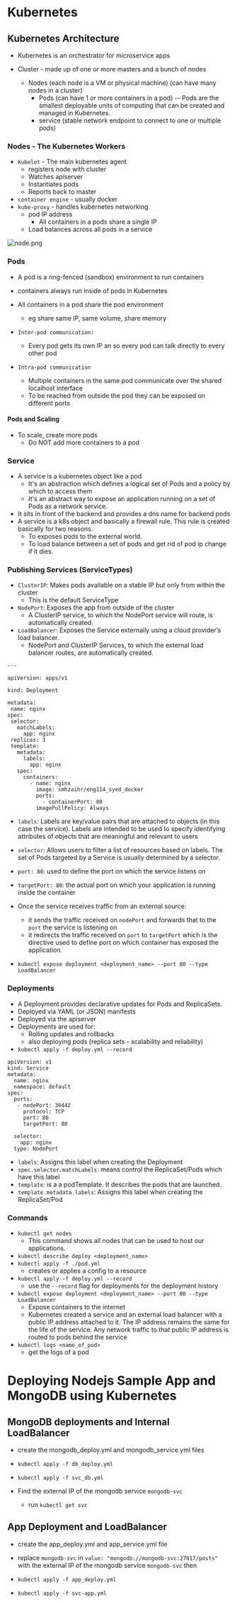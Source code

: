 # Kubernetes

## Kubernetes Architecture
- Kubernetes is an orchestrator for microservice apps

- Cluster - made up of one or more masters and a bunch of nodes
  - Nodes (each node is a VM or physical machine) (can have many nodes in a cluster)
    - Pods (can have 1 or more containers in a pod) -- Pods are the smallest deployable units of computing that can be created and managed in Kubernetes.
    - service (stable network endpoint to connect to one or multiple pods)

### Nodes - The Kubernetes Workers
- ``Kubelet`` - The main kubernetes agent
  - registers node with cluster
  - Watches apiserver
  - Instantiates pods
  - Reports back to master
- ``container engine`` - usually docker
- ``kube-proxy`` - handles kubernetes networking
  - pod IP address
    - All containers in a pods share a single IP
  - Load balances across all pods in a service

![node.png](node.png)

### Pods
- A pod is a ring-fenced (sandbox) environment to run containers
- containers always run inside of pods in Kubernetes
- All containers in a pod share the pod environment
  - eg share same IP, same volume, share memory

- ``Inter-pod communication:``
  - Every pod gets its own IP an so every pod can talk directly to every other pod
- ``Intra-pod communication``
  - Multiple containers in the same pod communicate over the shared localhost interface
  - To be reached from outside the pod they can be exposed on different ports

#### Pods and Scaling
- To scale, create more pods
  - Do NOT add more containers to a pod

### Service
- A service is a kubernetes object like a pod
  - It's an abstraction which defines a logical set of Pods and a policy by which to access them
  - It's an abstract way to expose an application running on a set of Pods as a network service.
- It sits in front of the backend and provides a dns name for backend pods
- A service is a k8s object and basically a firewall rule. This rule is created basically for two reasons.
  - To exposes pods to the external world.
  - To load balance between a set of pods and get rid of pod ip change if it dies.

### Publishing Services (ServiceTypes)
- ``ClusterIP``: Makes pods available on a stable IP but only from within the cluster
  - This is the default ServiceType
- ``NodePort``: Exposes the app from outside of the cluster
  - A ClusterIP service, to which the NodePort service will route, is automatically created.
- ``LoadBalancer``: Exposes the Service externally using a cloud provider’s load balancer.
  - NodePort and ClusterIP Services, to which the external load balancer routes, are automatically created.

 ````
---

apiVersion: apps/v1

kind: Deployment

metadata:
  name: nginx
spec:
  selector:
    matchLabels:
      app: nginx
  replicas: 3
  template:
    metadata:
      labels:
        app: nginx
    spec:
      containers:
        - name: nginx
          image: smhzaihr/eng114_syed_docker
          ports:
            - containerPort: 80
          imagePullPolicy: Always 
 ````
- ``labels``: Labels are key/value pairs that are attached to objects (in this case the service). Labels are intended to be used to specify identifying attributes of objects that are meaningful and relevant to users
- ``selector``: Allows users to filter a list of resources based on labels. The set of Pods targeted by a Service is usually determined by a selector.
- ``port: 80``: used to define the port on which the service listens on
- ``targetPort: 80``: the actual port on which your application is running inside the container
- Once the service receives traffic from an external source:
  - it sends the traffic received on ``nodePort`` and forwards that to the ``port`` the service is listening on
  - it redirects the traffic received on ``port`` to ``targetPort`` which is the directive used to define port on which container has exposed the application.


- ``kubectl expose deployment <deployment_name> --port 80 --type LoadBalancer``


### Deployments
- A Deployment provides declarative updates for Pods and ReplicaSets.
- Deployed via YAML (or JSON) manifests
- Deployed via the apiserver
- Deployments are used for:
  - Rolling updates and rollbacks
  - also deploying pods (replica sets - scalability and reliability)
- ``kubectl apply -f deploy.yml --record``

````
apiVersion: v1
kind: Service
metadata:
  name: nginx
  namespace: default
spec:
  ports:
   - nodePort: 30442 
     protocol: TCP
     port: 80
     targetPort: 80
     
  selector:
    app: nginx
  type: NodePort
````
- ``labels``: Assigns this label when creating the Deployment
- ``spec.selector.matchLabels``: means control the ReplicaSet/Pods which have this label
- ``template``: is a a podTemplate. It describes the pods that are launched.
- ``template.metadata.labels``: Assigns this label when creating the ReplicaSet/Pod



### Commands

- ``kubectl get nodes``
  - This command shows all nodes that can be used to host our applications.
- ``kubectl describe deploy <deployment_name>``
- ``kubectl apply -f ./pod.yml``
  - creates or applies a config to a resource
- ``kubectl apply -f deploy.yml --record``
  - use the ``--record`` flag for deployments for the deployment history
- ``kubectl expose deployment <deployment_name> --port 80 --type LoadBalancer``
   - Expose containers to the internet
   - Kubernetes created a service and an external load balancer with a public IP address attached to it. The IP address remains the same for the life of the service. Any network traffic to that public IP address is routed to pods behind the service
- ``kubectl logs <name_of_pod>``
  - get the logs of a pod

# Deploying Nodejs Sample App and MongoDB using Kubernetes


## MongoDB deployments and Internal LoadBalancer
- create the mongodb_deploy.yml and mongodb_service.yml files

- ``kubectl apply -f db_deploy.yml``
- ``kubectl apply -f svc_db.yml``

- Find the external IP of the mongodb service ``mongodb-svc``
  - run ``kubectl get svc``


## App Deployment and LoadBalancer
- create the app_deploy.yml and app_service.yml file

- replace ``mongodb-svc`` in ``value: "mongodb://mongodb-svc:27017/posts"`` with the external IP of the mongodb service ``mongodb-svc`` then
- ``kubectl apply -f app_deploy.yml``

- ``kubectl apply -f svc-app.yml``
